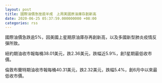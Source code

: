 ```yaml
---
layout: post
title: 國際油價急挫逾半成　上周美國原油庫存創新高
date: 2020-06-25 05:37:59.000000000 +08:00
categories: rss
---
```


國際油價急跌逾5%，因美國上星期原油庫存再創新高，以及多國新型肺炎疫情反彈所致。

紐約期油收市報每桶38.01美元，跌2.36美元，跌幅近5.9%，創1星期最低收市價。

倫敦布蘭特期油收市報每桶40.31美元，跌2.32美元，跌幅5.4%，創6月中以來最低收市價。
